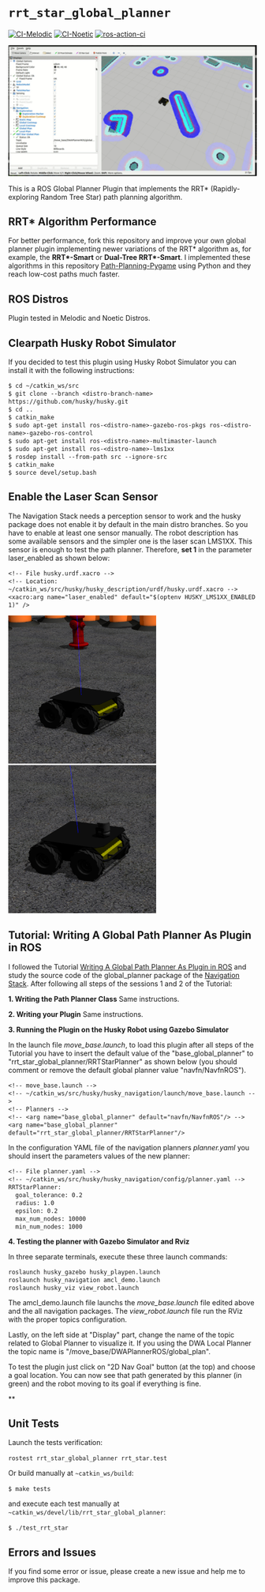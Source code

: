 # `rrt_star_global_planner`
[![CI-Melodic](https://github.com/rafaelbarretorb/rrt_star_global_planner/actions/workflows/action-melodic.yaml/badge.svg)](https://github.com/rafaelbarretorb/rrt_star_global_planner/actions/workflows/action-melodic.yaml) [![CI-Noetic](https://github.com/rafaelbarretorb/rrt_star_global_planner/actions/workflows/action-noetic.yaml/badge.svg)](https://github.com/rafaelbarretorb/rrt_star_global_planner/actions/workflows/action-noetic.yaml) [![ros-action-ci](https://github.com/rafaelbarretorb/rrt_star_global_planner/actions/workflows/action-ros-ci.yaml/badge.svg)](https://github.com/rafaelbarretorb/rrt_star_global_planner/actions/workflows/action-ros-ci.yaml)


<p float="left">
  <img src="doc/rrt_star_husky_path.gif" width="600" />
</p>

This is a ROS Global Planner Plugin that implements the RRT* (Rapidly-exploring Random Tree Star) path planning algorithm.

## RRT* Algorithm Performance

For better performance, fork this repository and improve your own global planner plugin implementing newer variations of the RRT* algorithm as, for example, the **RRT\*-Smart** or **Dual-Tree RRT\*-Smart**. I implemented these algorithms in this repository [Path-Planning-Pygame](https://github.com/rafaelbarretorb/Path-Planning-Pygame) using Python and they reach low-cost paths much faster.

## ROS Distros

Plugin tested in Melodic and Noetic Distros.


## Clearpath Husky Robot Simulator

If you decided to test this plugin using Husky Robot Simulator you can install it with the following instructions:

```
$ cd ~/catkin_ws/src   
$ git clone --branch <distro-branch-name> https://github.com/husky/husky.git
$ cd ..
$ catkin_make
$ sudo apt-get install ros-<distro-name>-gazebo-ros-pkgs ros-<distro-name>-gazebo-ros-control
$ sudo apt-get install ros-<distro-name>-multimaster-launch
$ sudo apt-get install ros-<distro-name>-lms1xx
$ rosdep install --from-path src --ignore-src  
$ catkin_make 
$ source devel/setup.bash

```

## Enable the Laser Scan Sensor

The Navigation Stack needs a perception sensor to work and the husky package does not enable it by default in the main distro branches. So you have to enable at least one sensor manually. The robot description has some available sensors and the simpler one is the laser scan LMS1XX. This sensor is enough to test the path planner. Therefore, **set 1** in the parameter laser_enabled as shown below:

```
<!-- File husky.urdf.xacro -->
<!-- Location: ~/catkin_ws/src/husky/husky_description/urdf/husky.urdf.xacro -->
<xacro:arg name="laser_enabled" default="$(optenv HUSKY_LMS1XX_ENABLED 1)" />
```

<p float="left">
  <img src="doc/no_laser_husky.png" width="300" />
  <img src="doc/laser_husky.png" width="300" /> 
</p>


## Tutorial: Writing A Global Path Planner As Plugin in ROS

I followed the Tutorial [Writing A Global Path Planner As Plugin in ROS](http://wiki.ros.org/navigation/Tutorials/Writing%20A%20Global%20Path%20Planner%20As%20Plugin%20in%20ROS) and study the source code of the global_planner package of the [Navigation Stack](https://github.com/ros-planning/navigation). After following all steps of the sessions 1 and 2 of the Tutorial:

**1. Writing the Path Planner Class**
Same instructions.

**2. Writing your Plugin**
Same instructions.

**3. Running the Plugin on the Husky Robot using Gazebo Simulator**

In the launch file *move_base.launch*, to load this plugin after all steps of the Tutorial you have to insert the default value of the "base_global_planner" to "rrt_star_global_planner/RRTStarPlanner" as shown below (you should comment or remove the default global planner value "navfn/NavfnROS").

```
<!-- move_base.launch -->
<!-- ~/catkin_ws/src/husky/husky_navigation/launch/move_base.launch -->
<!-- Planners -->
<!-- <arg name="base_global_planner" default="navfn/NavfnROS"/> -->
<arg name="base_global_planner" default="rrt_star_global_planner/RRTStarPlanner"/>
```

In the configuration YAML file of the navigation planners *planner.yaml* you should insert the parameters values of the new planner:

```
<!-- File planner.yaml -->
<!-- ~/catkin_ws/src/husky/husky_navigation/config/planner.yaml -->
RRTStarPlanner:
  goal_tolerance: 0.2
  radius: 1.0
  epsilon: 0.2
  max_num_nodes: 10000
  min_num_nodes: 1000

```
**4. Testing the planner with Gazebo Simulator and Rviz**

In three separate terminals, execute these three launch commands:

```
roslaunch husky_gazebo husky_playpen.launch
roslaunch husky_navigation amcl_demo.launch
roslaunch husky_viz view_robot.launch
```
The amcl_demo.launch file launchs the *move_base.launch* file edited above and the all navigation packages. The *view_robot.launch* file run the RViz with the proper topics configuration. 

Lastly, on the left side at "Display" part, change the name of the topic related to Global Planner to visualize it. If you using the DWA Local Planner the topic name is "/move_base/DWAPlannerROS/global_plan".

To test the plugin just click on "2D Nav Goal" button (at the top) and choose a goal location. You can now see that path generated by this planner (in green) and the robot moving to its goal if everything is fine.

**

## Unit Tests
Launch the tests verification:

```rostest rrt_star_global_planner rrt_star.test```

Or build manually at ```~catkin_ws/build```:

```$ make tests```

and execute each test manually at ```~catkin_ws/devel/lib/rrt_star_global_planner```:

```$ ./test_rrt_star ```

## Errors and Issues

If you find some error or issue, please create a new issue and help me to improve this package.
